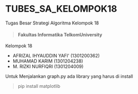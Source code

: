 # TUBES_SA_KELOMPOK18
Tugas Besar Strategi Algoritma Kelompok 18
> #### Fakultas Informatika TelkomUniversity

Kelompok 18
- AFRIZAL IHYAUDDIN YAFI' (1301200362)
- MUHAMAD KARIM (1301204238)
- M. RIZKI NURFIQRI (1301204009)

Untuk Menjalankan graph.py ada library yang harus di install
> pip install matplotlib
